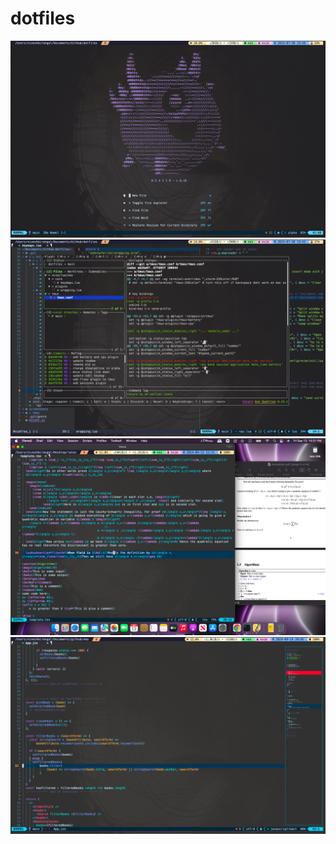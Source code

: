# dotfiles

![dashboard](screenshots/alpha.png)
![lazygit](screenshots/lazygit.png)
![latex](screenshots/latex.png)
![minimap](screenshots/minimap.png)
